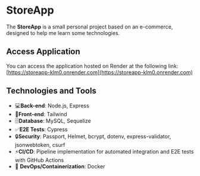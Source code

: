 # StoreApp
The **StoreApp** is a small personal project based on an e-commerce, designed to help me learn some technologies.

## Access Application
You can access the application hosted on Render at the following link: [https://storeapp-klm0.onrender.com](https://storeapp-klm0.onrender.com)

## Technologies and Tools
- 💻**Back-end**: Node.js, Express
- 🎨**Front-end**: Tailwind
- 🗄️**Database**: MySQL, Sequelize
- ✅**E2E Tests**: Cypress
- 🔒**Security**: Passport, Helmet, bcrypt, dotenv, express-validator, jsonwebtoken, csurf
- ⚡**CI/CD**: Pipeline implementation for automated integration and E2E tests with GitHub Actions
- 🐳 **DevOps/Containerization**: Docker
